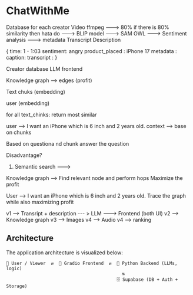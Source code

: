 # ChatWithMe
Database for each creator 
Video
ffmpeg  ---> 80% if there is 80% similarity then hata do 
---> BLIP model 
---> SAM OWL
---> Sentiment analysis 
---> metadata 
Transcript
Description


{
time: 1 - 1:03
sentiment: angry
product_placed : iPhone 17
metadata : 
caption: 
transcript : 
}


Creator database
LLM 
frontend 



Knowledge graph --> edges (profit)



Text chuks (embedding)


user (embedding)

for all text_chinks:
return most similar 


user --> I want an iPhone which is 6 inch and 2 years old. 
context --> base on chunks 

Based on questiona nd chunk answer the question


Disadvantage?
1. Semantic search ---> 


Knowledge graph --> Find relevant node and perform hops 
Maximize the profit 


User --> I want an iPhone which is 6 inch and 2 years old.
Trace the graph while also maximizing profit 


v1 --> Transript + description --- > LLM ---> Frontend (both UI)
v2 --> Knowledge graph
v3 --> Images 
v4 --> Audio
v4 --> ranking 

## Architecture

The application architecture is visualized below:

```plaintext
🧍 User / Viewer  ⇄  🎨 Gradio Frontend  ⇄  🧩 Python Backend (LLMs, logic)
                                            ⇅
                                          🗄️ Supabase (DB + Auth + Storage)